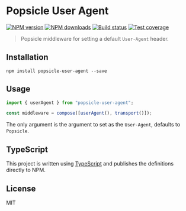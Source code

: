 # Popsicle User Agent

[![NPM version][npm-image]][npm-url]
[![NPM downloads][downloads-image]][downloads-url]
[![Build status][travis-image]][travis-url]
[![Test coverage][coveralls-image]][coveralls-url]

> Popsicle middleware for setting a default `User-Agent` header.

## Installation

```
npm install popsicle-user-agent --save
```

## Usage

```js
import { userAgent } from "popsicle-user-agent";

const middleware = compose([userAgent(), transport()]);
```

The only argument is the argument to set as the `User-Agent`, defaults to `Popsicle`.

## TypeScript

This project is written using [TypeScript](https://github.com/Microsoft/TypeScript) and publishes the definitions directly to NPM.

## License

MIT

[npm-image]: https://img.shields.io/npm/v/popsicle-user-agent.svg?style=flat
[npm-url]: https://npmjs.org/package/popsicle-user-agent
[downloads-image]: https://img.shields.io/npm/dm/popsicle-user-agent.svg?style=flat
[downloads-url]: https://npmjs.org/package/popsicle-user-agent
[travis-image]: https://img.shields.io/travis/serviejs/popsicle-user-agent.svg?style=flat
[travis-url]: https://travis-ci.org/serviejs/popsicle-user-agent
[coveralls-image]: https://img.shields.io/coveralls/serviejs/popsicle-user-agent.svg?style=flat
[coveralls-url]: https://coveralls.io/r/serviejs/popsicle-user-agent?branch=master
